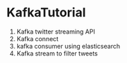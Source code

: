 # KafkaTutorial
<ol>
<li>Kafka twitter streaming API </li>
<li>Kafka connect </li>
<li>kafka consumer using elasticsearch </li>
<li>Kafka stream to filter tweets </li>
</ol>
